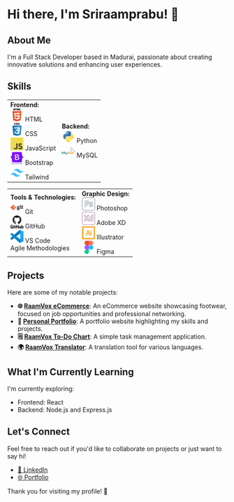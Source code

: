# Hi there, I'm Sriraamprabu! 👋

## About Me
I'm a Full Stack Developer based in Madurai, passionate about creating innovative solutions and enhancing user experiences.

## Skills

<table>
  <tr>
    <td>
      <strong>Frontend:</strong><br>
      <img src="https://raw.githubusercontent.com/devicons/devicon/master/icons/html5/html5-original-wordmark.svg" alt="HTML" width="30" height="30"/> HTML<br>
      <img src="https://raw.githubusercontent.com/devicons/devicon/master/icons/css3/css3-original-wordmark.svg" alt="CSS" width="30" height="30"/> CSS<br>
      <img src="https://raw.githubusercontent.com/devicons/devicon/master/icons/javascript/javascript-original.svg" alt="JavaScript" width="30" height="30"/> JavaScript<br>
      <img src="https://raw.githubusercontent.com/devicons/devicon/master/icons/bootstrap/bootstrap-original-wordmark.svg" alt="Bootstrap" width="30" height="30"/> Bootstrap<br>
      <img src="https://raw.githubusercontent.com/devicons/devicon/master/icons/tailwindcss/tailwindcss-plain.svg" alt="Tailwind CSS" width="30" height="30"/> Tailwind
    </td>
    <td>
      <strong>Backend:</strong><br>
      <img src="https://raw.githubusercontent.com/devicons/devicon/master/icons/python/python-original.svg" alt="Python" width="30" height="30"/> Python<br>
      <img src="https://raw.githubusercontent.com/devicons/devicon/master/icons/mysql/mysql-original-wordmark.svg" alt="MySQL" width="30" height="30"/> MySQL
    </td>
  </tr>
</table>

<table>
  <tr>
    <td>
      <strong>Tools & Technologies:</strong><br>
      <img src="https://raw.githubusercontent.com/devicons/devicon/master/icons/git/git-original-wordmark.svg" alt="Git" width="30" height="30"/> Git<br>
      <img src="https://raw.githubusercontent.com/devicons/devicon/master/icons/github/github-original-wordmark.svg" alt="GitHub" width="30" height="30"/> GitHub<br>
      <img src="https://raw.githubusercontent.com/devicons/devicon/master/icons/vscode/vscode-original.svg" alt="VS Code" width="30" height="30"/> VS Code<br>
      Agile Methodologies
    </td>
    <td>
      <strong>Graphic Design:</strong><br>
      <img src="https://raw.githubusercontent.com/devicons/devicon/master/icons/photoshop/photoshop-line.svg" alt="Photoshop" width="30" height="30"/> Photoshop<br>
      <img src="https://raw.githubusercontent.com/devicons/devicon/master/icons/xd/xd-line.svg" alt="Adobe XD" width="30" height="30"/> Adobe XD<br>
      <img src="https://raw.githubusercontent.com/devicons/devicon/master/icons/illustrator/illustrator-line.svg" alt="Illustrator" width="30" height="30"/> Illustrator<br>
      <img src="https://raw.githubusercontent.com/devicons/devicon/master/icons/figma/figma-original.svg" alt="Figma" width="30" height="30"/> Figma
    </td>
  </tr>
</table>

## Projects
Here are some of my notable projects:

- **🌐 [RaamVox eCommerce](https://raamvox-footwear.vercel.app/)**: An eCommerce website showcasing footwear, focused on job opportunities and professional networking.
- **📁 [Personal Portfolio](https://sriraamprabu.vercel.app/)**: A portfolio website highlighting my skills and projects.
- **🗒️ [RaamVox To-Do Chart](https://raamvox-todo-chart.vercel.app/)**: A simple task management application.
- **🌍 [RaamVox Translator](https://raamvox-translator.vercel.app/)**: A translation tool for various languages.

## What I'm Currently Learning
I'm currently exploring:
- Frontend: React
- Backend: Node.js and Express.js

## Let's Connect
Feel free to reach out if you'd like to collaborate on projects or just want to say hi!

- [🔗 LinkedIn](https://www.linkedin.com/in/yourprofile)
- [🌐 Portfolio](https://raamvox-footwear.vercel.app/)

Thank you for visiting my profile! 🎉
